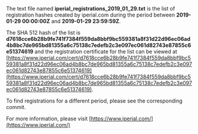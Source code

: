The text file named **iperial_registrations_2019_01_29.txt** is the list of registration hashes created by iperial.com during the period between **2019-01-29 00:00:00Z** and **2019-01-29 23:59:59Z**.

The SHA 512 hash of the list is **d7618cce6b28b9fe741f7384f559da8bbf9bc559381a8f31d22d96ec06ad4b8bc7de965bd81355a6c75138c7edefb2c3e097ec061d82743e87855c6e51374619** and the registration certificate for the list can be viewed at [https://www.iperial.com/cert/d7618cce6b28b9fe741f7384f559da8bbf9bc559381a8f31d22d96ec06ad4b8bc7de965bd81355a6c75138c7edefb2c3e097ec061d82743e87855c6e51374619](https://www.iperial.com/cert/d7618cce6b28b9fe741f7384f559da8bbf9bc559381a8f31d22d96ec06ad4b8bc7de965bd81355a6c75138c7edefb2c3e097ec061d82743e87855c6e51374619).

To find registrations for a different period, please see the corresponding commit.

For more information, please visit [https://www.iperial.com/](https://www.iperial.com/)
